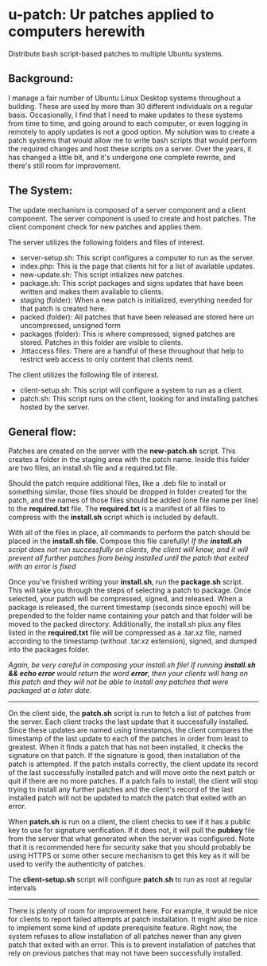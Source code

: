 # u-patch: Ur patches applied to computers herewith
Distribute bash script-based patches to multiple Ubuntu systems.

Background:
---
I manage a fair number of Ubuntu Linux Desktop systems throughout a building. These are used by more than 30 different individuals on a regular basis. Occasionally, I find that I need to make updates to these systems from time to time, and going around to each computer, or even logging in remotely to apply updates is not a good option. My solution was to create a patch systems that would allow me to write bash scripts that would perform the required changes and host these scripts on a server. Over the years, it has changed a little bit, and it's undergone one complete rewrite, and there's still room for improvement.

The System:
---
The update mechanism is composed of a server component and a client component. The server component is used to create and host patches. The client component check for new patches and applies them.

The server utilizes the following folders and files of interest.
* server-setup.sh: This script configures a computer to run as the server.
* index.php: This is the page that clients hit for a list of available updates.
* new-update.sh: This script intializes new patches.
* package.sh: This script packages and signs updates that have been written and makes them available to clients.
* staging (folder): When a new patch is initialized, everything needed for that patch is created here.
* packed (folder): All patches that have been released are stored here un uncompressed, unsigned form
* packages (folder): This is where compressed, signed patches are stored. Patches in this folder are visible to clients.
* .httaccess files: There are a handful of these throughout that help to restrict web access to only content that clients need.

The client utilizes the following file of interest.
* client-setup.sh: This script will configure a system to run as a client.
* patch.sh: This script runs on the client, looking for and installing patches hosted by the server.

General flow:
---
Patches are created on the server with the **new-patch.sh** script. This creates a folder in the staging area with the patch name. Inside this folder are two files, an install.sh file and a required.txt file.

Should the patch require additional files, like a .deb file to install or something similar, those files should be dropped in folder created for the patch, and the names of those files should be added (one file name per line) to the **required.txt** file. The **required.txt** is a manifest of all files to compress with the **install.sh** script which is included by default.

With all of the files in place, all commands to perform the patch should be placed in the **install.sh file**. Compose this file carefully! *If the **install.sh** script does not run successfully on clients, the client will know, and it will prevent all further patches from being installed until the patch that exited with an error is fixed*

Once you've finished writing your **install.sh**, run the **package.sh** script. This will take you through the steps of selecting a patch to package. Once selected, your patch will be compressed, signed, and released. When a package is released, the current timestamp (seconds since epoch) will be prepended to the folder name containing your patch and that folder will be moved to the packed directory. Additionally, the install.sh plus any files listed in the **required.txt** file will be compressed as a .tar.xz file, named according to the timestamp (without .tar.xz extension), signed, and dumped into the packages folder.

*Again, be very careful in composing your install.sh file! If running **install.sh && echo error** would return the word **error**, then your clients will hang on this patch and they will not be able to install any patches that were packaged at a later date.*

---

On the client side, the **patch.sh** script is run to fetch a list of patches from the server. Each client tracks the last update that it successfully installed. Since these updates are named using timestamps, the client compares the timestamp of the last update to each of the patches in order from least to greatest. When it finds a patch that has not been installed, it checks the signature on that patch. If the signature is good, then installation of the patch is attempted. If the patch installs correctly, the client update its record of the last successfully installed patch and will move onto the next patch or quit if there are no more patches. If a patch fails to install, the client will stop trying to install any further patches and the client's record of the last installed patch will not be updated to match the patch that exited with an error.

When **patch.sh** is run on a client, the client checks to see if it has a public key to use for signature verification. If it does not, it will pull the **pubkey** file from the server that what generated when the server was configured. Note that it is recommended here for security sake that you should probably be using HTTPS or some other secure mechanism to get this key as it will be used to verify the authenticity of patches.

The **client-setup.sh** script will configure **patch.sh** to run as root at regular intervals

--- 

There is plenty of room for improvement here. For example, it would be nice for clients to report failed attempts at patch installation. It might also be nice to implement some kind of update prerequisite feature. Right now, the system refuses to allow installation of all patches newer than any given patch that exited with an error. This is to prevent installation of patches that rely on previous patches that may not have been successfully installed.
